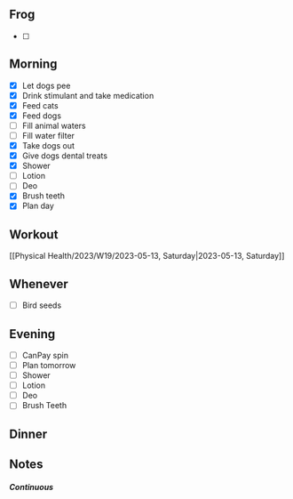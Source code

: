 ## Frog
- [ ] 

## Morning 
- [x] Let dogs pee
- [x] Drink stimulant and take medication
- [x] Feed cats
- [x] Feed dogs
- [ ] Fill animal waters
- [ ] Fill water filter
- [x] Take dogs out 
- [x] Give dogs dental treats
- [x] Shower
- [ ] Lotion
- [ ] Deo
- [x] Brush teeth
- [x] Plan day

## Workout
[[Physical Health/2023/W19/2023-05-13, Saturday|2023-05-13, Saturday]]

## Whenever
- [ ] Bird seeds

## Evening
- [ ] CanPay spin
- [ ] Plan tomorrow 
- [ ] Shower 
- [ ] Lotion 
- [ ] Deo 
- [ ] Brush Teeth 

## Dinner

## Notes 

##### Continuous 
